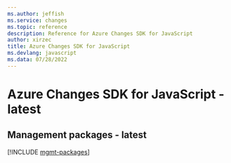 ```yaml
---
ms.author: jeffish
ms.service: changes
ms.topic: reference
description: Reference for Azure Changes SDK for JavaScript
author: xirzec
title: Azure Changes SDK for JavaScript
ms.devlang: javascript
ms.data: 07/28/2022
---
```

# Azure Changes SDK for JavaScript - latest

## Management packages - latest
[!INCLUDE [mgmt-packages](changes-mgmt-index.md)]